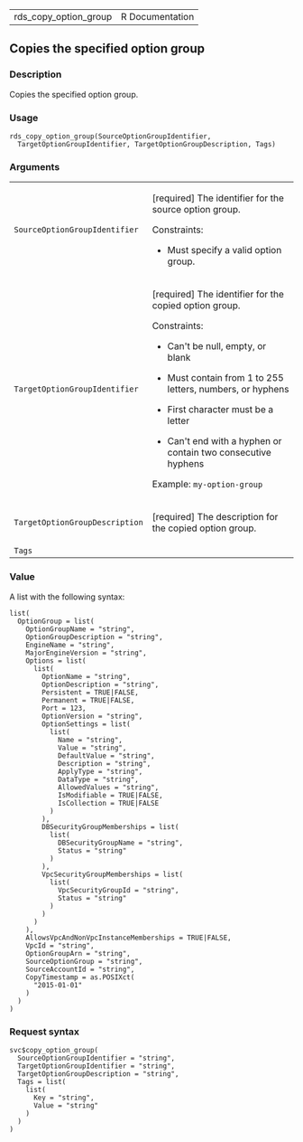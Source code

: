 <table style="width: 100%;">
<tbody>
<tr class="odd">
<td>rds_copy_option_group</td>
<td style="text-align: right;">R Documentation</td>
</tr>
</tbody>
</table>

## Copies the specified option group

### Description

Copies the specified option group.

### Usage

    rds_copy_option_group(SourceOptionGroupIdentifier,
      TargetOptionGroupIdentifier, TargetOptionGroupDescription, Tags)

### Arguments

<table>
<colgroup>
<col style="width: 35%" />
<col style="width: 65%" />
</colgroup>
<tbody>
<tr class="odd">
<td><code
id="rds_copy_option_group_:_SourceOptionGroupIdentifier">SourceOptionGroupIdentifier</code></td>
<td><p>[required] The identifier for the source option group.</p>
<p>Constraints:</p>
<ul>
<li><p>Must specify a valid option group.</p></li>
</ul></td>
</tr>
<tr class="even">
<td><code
id="rds_copy_option_group_:_TargetOptionGroupIdentifier">TargetOptionGroupIdentifier</code></td>
<td><p>[required] The identifier for the copied option group.</p>
<p>Constraints:</p>
<ul>
<li><p>Can't be null, empty, or blank</p></li>
<li><p>Must contain from 1 to 255 letters, numbers, or hyphens</p></li>
<li><p>First character must be a letter</p></li>
<li><p>Can't end with a hyphen or contain two consecutive
hyphens</p></li>
</ul>
<p>Example: <code>my-option-group</code></p></td>
</tr>
<tr class="odd">
<td><code
id="rds_copy_option_group_:_TargetOptionGroupDescription">TargetOptionGroupDescription</code></td>
<td><p>[required] The description for the copied option group.</p></td>
</tr>
<tr class="even">
<td><code id="rds_copy_option_group_:_Tags">Tags</code></td>
<td></td>
</tr>
</tbody>
</table>

### Value

A list with the following syntax:

    list(
      OptionGroup = list(
        OptionGroupName = "string",
        OptionGroupDescription = "string",
        EngineName = "string",
        MajorEngineVersion = "string",
        Options = list(
          list(
            OptionName = "string",
            OptionDescription = "string",
            Persistent = TRUE|FALSE,
            Permanent = TRUE|FALSE,
            Port = 123,
            OptionVersion = "string",
            OptionSettings = list(
              list(
                Name = "string",
                Value = "string",
                DefaultValue = "string",
                Description = "string",
                ApplyType = "string",
                DataType = "string",
                AllowedValues = "string",
                IsModifiable = TRUE|FALSE,
                IsCollection = TRUE|FALSE
              )
            ),
            DBSecurityGroupMemberships = list(
              list(
                DBSecurityGroupName = "string",
                Status = "string"
              )
            ),
            VpcSecurityGroupMemberships = list(
              list(
                VpcSecurityGroupId = "string",
                Status = "string"
              )
            )
          )
        ),
        AllowsVpcAndNonVpcInstanceMemberships = TRUE|FALSE,
        VpcId = "string",
        OptionGroupArn = "string",
        SourceOptionGroup = "string",
        SourceAccountId = "string",
        CopyTimestamp = as.POSIXct(
          "2015-01-01"
        )
      )
    )

### Request syntax

    svc$copy_option_group(
      SourceOptionGroupIdentifier = "string",
      TargetOptionGroupIdentifier = "string",
      TargetOptionGroupDescription = "string",
      Tags = list(
        list(
          Key = "string",
          Value = "string"
        )
      )
    )
